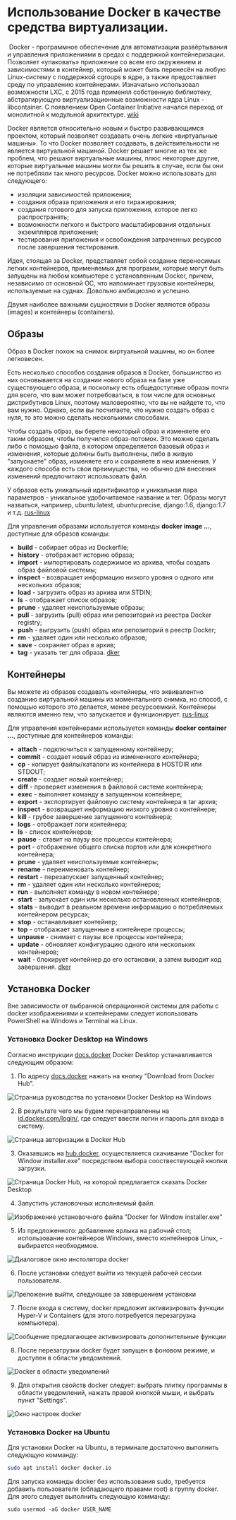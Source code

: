 # Использование Docker в качестве средства виртуализации.
﻿
Docker - программное обеспечение для автоматизации развёртывания и управления приложениями в средах с поддержкой контейнеризации. Позволяет «упаковать» приложение со всем его окружением и зависимостями в контейнер, который может быть перенесён на любую Linux-систему с поддержкой cgroups в ядре, а также предоставляет среду по управлению контейнерами. Изначально использовал возможности LXC, с 2015 года применял собственную библиотеку, абстрагирующую виртуализационные возможности ядра Linux - libcontainer. С появлением Open Container Initiative начался переход от монолитной к модульной архитектуре. [wiki](https://ru.wikipedia.org/wiki/Docker)

Docker является относительно новым и быстро развивающимся проектом, который позволяет создавать очень легкие «виртуальные машины». То что Docker позволяет создавать, в действительности не является виртуальной машиной. Docker решает многие из тех же проблем, что решают виртуальные машины, плюс некоторые другие, которые виртуальные машины могли бы решить в случае, если бы они не потребляли так много ресурсов. Docker можно использовать для следующего:
* изоляции зависимостей приложения;
* создания образа приложения и его тиражирования;
* создания готового для запуска приложения, которое легко распространять;
* возможности легкого и быстрого масштабирования отдельных экземпляров приложения;
* тестирования приложения и освобождения затраченных ресурсов после завершения тестирования.

Идея, стоящая за Docker, представляет собой создание переносимых легких контейнеров, применяемых для программ, которые могут быть запущены на любом компьютере с установленным Docker, причем, независимо от основной ОС, что напоминает грузовые контейнеры, используемые на суднах. Довольно амбициозно и успешно.

Двумя наиболее важными сущностями в Docker являются образы (images) и контейнеры (containers). 


## Образы

Образ в Docker похож на снимок виртуальной машины, но он более легковесен.

Есть несколько способов создания образов в Docker, большинство из них основывается на создании нового образа на базе уже существующего образа, и поскольку есть общедоступные образы почти для всего, что вам может потребоваться, в том числе для основных дистрибутивов Linux, поэтому маловероятно, что вы не найдете то, что вам нужно. Однако, если вы посчитаете, что нужно создать образ с нуля, то это можно сделать несколькими способами.

Чтобы создать образ, вы берете некоторый образ и изменяете его таким образом, чтобы получился образ-потомок. Это можно сделать либо с помощью файла, в котором определяется базовый образ и изменения, которые должны быть выполнены, либо в живую "запускаете" образ, изменяете его и сохраняете в нем изменения. У каждого способа есть свои преимущества, но обычно для внесения изменений предпочитают использовать файл.

У образов есть уникальный идентификатор и уникальная пара параметров - уникальное удобочитаемое название и тег. Образы могут назваться, например, ubuntu:latest, ubuntu:precise, django:1.6, django:1.7 и т.д. [rus-linux](rus-linux.net/MyLDP/vm/docker/docker-tutorial.html)

Для управления образами используется команды **docker image ...**, доступные для образов команды:
* **build** - собирает образ из Dockerfile;
* **history** - отображает историю образа;
* **import** - импортировать содержимое из архива, чтобы создать образ файловой системы;
* **inspect** - возвращает информацию низкого уровня о одного или нескольких образов;
* **load** - загрузить образ из архива или STDIN;
* **ls** - отображает список образов;
* **prune** - удаляет неиспользуемые образы;
* **pull** - загрузить (pull) образ или репозиторий из реестра Docker registry;
* **push** - выгрузить (push) образ или репозиторий в реестр Docker;
* **rm** - удаляет один или несколько образов;
* **save** - сохраняет образ в архив;
* **tag** - указать тег для образа. [dker](https://dker.ru/docs/docker-engine/engine-reference/command-line-reference/docker-commands/)



## Контейнеры

Вы можете из образов создавать контейнеры, что эквивалентно созданию виртуальной машины из моментального снимка, но способ, с помощью которого это делается, менее ресурсоемкий. Контейнеры являются именно тем, что запускается и функционирует. [rus-linux](rus-linux.net/MyLDP/vm/docker/docker-tutorial.html)

Для управления контейнерами используется команды **docker container ...**, доступные для контейнеров команды:
* **attach** - подключиться к запущенному контейнеру;
* **commit** - cоздает новый образ из измененного контейнера;
* **cp** - копирует файлы/каталоги из контейнера в HOSTDIR или STDOUT;
* **create** - создает новый контейнер;
* **diff** - проверяет изменения в файловой системе контейнера;
* **exec** - выполняет команду в запущенном контейнере;
* **export** - экспортирует файловую систему контейнера в tar архив;
* **inspect** - возвращает информацию низкого уровня о контейнере;
* **kill** - грубое завершение запущенного контейнера;
* **logs** - отображает логи контейнера;
* **ls** - список контейнеров;
* **pause** - ставит на паузу все процессы контейнера;
* **port** - отображение общего списка портов или для конкретного контейнера;
* **prune** - удаляет неиспользуемые контейнеры;
* **rename** - переименовать контейнер;
* **restart** - перезапускает запущенный контейнер;
* **rm** - удаляет один или несколько контейнеров;
* **run** - выполняет команду в новом контейнере;
* **start** - запускает один или несколько остановленных контейнеров;
* **stats** - выводит в реальном времени информацию о потребляемых контейнером ресурсах;
* **stop** - останавливает контейнер;
* **top** - отображает запущенные в контейнере процессы;
* **unpause** - снимает с паузы все процессы контейнера;
* **update** - обновляет конфигурацию одного или нескольких контейнеров;
* **wait** - блокирует контейнер до его остановки, а затем выводит код завершения. [dker](https://dker.ru/docs/docker-engine/engine-reference/command-line-reference/docker-commands/)


## Установка Docker

Вне зависимости от выбранной операционной системы для работы с docker изображениями и контейнерами следует использовать PowerShell на Windows и Terminal на Linux.


### Установка Docker Desktop на Windows

Согласно инструкции [docs.docker](docs.docker.com/docker-for-windows/install/)  Docker Desktop устанавливается следующим образом:

1. По адресу [docs.docker](docs.docker.com/docker-for-windows/install/) нажать на кнопку "Download from Docker Hub".

![Страница руководства по установки Docker Desktop на Windows](/data/docker_install_windows_0.png)

2. В результате чего мы будем перенаправленны на [id.docker.com/login/](id.docker.com/login/), где следует ввести логин и пароль для входа в систему.

![Страница авторизации в Docker Hub](/data/docker_install_windows_1.png)

3. Оказавшись на [hub.docker](hub.docker.com/), осуществляется скачивание "Docker for Window installer.exe" посредством выбора сооствествующей кнопки загрузки.

![Страница Docker Hub, на которой предлагается сказать Docker Desktop](/data/docker_install_windows_2.png)

4. Запустить установочных исполняемый файл.

![Изображение установочного файла "Docker for Window installer.exe"](/data/docker_install_windows_3.png)

5. Из предложенного: добавление ярлыка на рабочий стол; использование контейнеров Windows, вместо контейнеров Linux, - выбирается необходимое.

![Диалоговое окно инстолятора docker](/data/docker_install_windows_4.png)

6. После установки следует выйти из текущей рабочей сессии пользователя.

![Преложение выйти, следующее за завершением установки](/data/docker_install_windows_5.png)

7. После входа в систему, docker предложит активизировать функции Hyper-V и Containers (для этого потребуется перезагрузка компьютера).

![Сообщение предлагающее активизировать дополнительные функции](/data/docker_install_windows_6.png)

8. После перезагрузки docker будет запущен в фоновом режиме, и доступен в области уведомлений.

![Docker в области уведомлений](/data/docker_install_windows_7.png)

9. Для открытия свойств docker следует: выбрать плитку программы в области уведомлений, нажать правой кнопкой мыши, и выбрать пункт "Settings".

![Окно настроек docker](/data/docker_install_windows_8.png)


### Установка Docker на Ubuntu

Для установки Docker на Ubuntu, в терминале достаточно выполнить следующую комманду:
```bash
sudo apt install docker docker.io
```

Для запуска команды docker без использования sudo, требуется добавить пользователя (обладающего правами root) в группу docker. Для этого следует выполнить следующую комманду:
```
sudo usermod -aG docker USER_NAME
```
